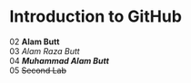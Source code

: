 # Introduction to GitHub
02	**Alam Butt**\
03	*Alam Raza Butt*\
04	***Muhammad Alam Butt***\
05	~~Second Lab~~
